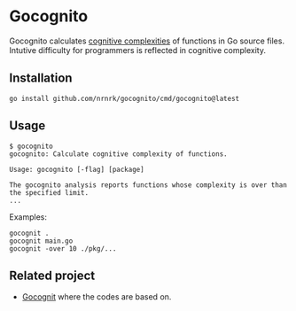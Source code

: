 # Gocognito

Gocognito calculates [cognitive complexities](https://www.sonarsource.com/docs/CognitiveComplexity.pdf) of functions in Go source files. Intutive difficulty for programmers is reflected in cognitive complexity.

## Installation

```shell
go install github.com/nrnrk/gocognito/cmd/gocognito@latest
```

## Usage

```
$ gocognito
gocognito: Calculate cognitive complexity of functions.

Usage: gocognito [-flag] [package]

The gocognito analysis reports functions whose complexity is over than the specified limit.
...
```

Examples:

```shell
gocognit .
gocognit main.go
gocognit -over 10 ./pkg/...
```

## Related project
- [Gocognit](https://github.com/uudashr/gocognit) where the codes are based on.